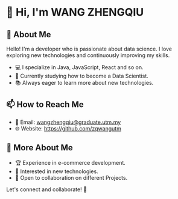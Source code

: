 # 👋 Hi, I'm WANG ZHENGQIU

## 🚀 About Me

Hello! I'm a developer who is passionate about data science. I love exploring new technologies and continuously improving my skills.

- 💻 I specialize in Java, JavaScript, React and so on.
- 🎯 Currently studying how to become a Data Scientist.
- 📚 Always eager to learn more about new technologies.

## 📫 How to Reach Me

- 📧 Email: wangzhengqiu@graduate.utm.my
- 🌐 Website: https://github.com/zqwangutm

## 🌟 More About Me
- 🏆 Experience in e-commerce development.
- 🎯 Interested in new technologies.
- 🤝 Open to collaboration on different Projects.

Let's connect and collaborate! 🚀





